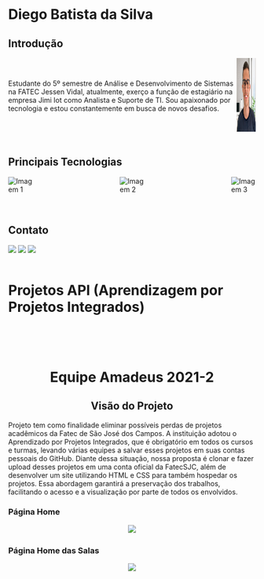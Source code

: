 

<h1>Diego Batista da Silva</h1>

<h2>Introdução</h2>
<div style="display: flex; justify-content: space-between; align-items: center;">
  <div>
    <p>Estudante do 5º semestre de Análise e Desenvolvimento de Sistemas na FATEC Jessen Vidal, atualmente, exerço a função de estagiário na empresa Jimi Iot como Analista e Suporte de TI. Sou apaixonado por tecnologia e estou constantemente em busca de novos desafios.</p>
  </div>
  <div>
    <img src="/foto.png" style="width: 150px; height: 150px;">
  </div>
</div>



</br>
<h2>Principais Tecnologias</h2>

<div style="display: flex; justify-content: space-between;">
    <img src="https://github.com/remojansen/logo.ts/blob/master/ts.png" alt="Imagem 1" style="width: 50px; height: 50px;">
    <img src="https://camo.githubusercontent.com/27d0b117da00485c56d69aef0fa310a3f8a07abecc8aa15fa38c8b78526c60ac/68747470733a2f2f63646e2e6a7364656c6976722e6e65742f67682f64657669636f6e732f64657669636f6e2f69636f6e732f72656163742f72656163742d6f726967696e616c2e737667" alt="Imagem 2" style="width: 50px; height: 50px;">
    <img src="https://camo.githubusercontent.com/442c452cb73752bb1914ce03fce2017056d651a2099696b8594ddf5ccc74825e/68747470733a2f2f63646e2e6a7364656c6976722e6e65742f67682f64657669636f6e732f64657669636f6e2f69636f6e732f6a6176617363726970742f6a6176617363726970742d6f726967696e616c2e737667" alt="Imagem 3" style="width: 50px; height: 50px;">
</div>

</br>
<h2>Contato</h2>
   <a href="https://instagram.com/_diego.bsilva" target="_blank"><img src="https://img.shields.io/badge/-Instagram-%23E4405F?style=for-the-badge&logo=instagram&logoColor=white" target="_blank"></a>
  <a href = "mailto:diegosilva157890@gmail.com"><img src="https://img.shields.io/badge/-Gmail-%23333?style=for-the-badge&logo=gmail&logoColor=white" target="_blank"></a>
  <a href="https://www.linkedin.com/in/diegobatista1/" target="_blank"><img src="https://img.shields.io/badge/-LinkedIn-%230077B5?style=for-the-badge&logo=linkedin&logoColor=white" target="_blank"></a> 
</br></br>
<h1>Projetos API (Aprendizagem por Projetos Integrados) </h1>
</br></br></br>

<div align="center">
  <H1>Equipe Amadeus 2021-2</H1>   <H2>Visão do Projeto</H2>
</div>
<p> Projeto tem como finalidade eliminar possíveis perdas de projetos acadêmicos da Fatec de São José dos Campos. A instituição adotou o Aprendizado por Projetos Integrados, que é obrigatório em todos os cursos e turmas, levando várias equipes a salvar esses projetos em suas contas pessoais do GitHub. Diante dessa situação, nossa proposta é clonar e fazer upload desses projetos em uma conta oficial da FatecSJC, além de desenvolver um site utilizando HTML e CSS para também hospedar os projetos. Essa abordagem garantirá a preservação dos trabalhos, facilitando o acesso e a visualização por parte de todos os envolvidos.</p>

### Página Home

<div align="center">
  <img src="https://user-images.githubusercontent.com/90697929/133859310-9c8fb732-d5c9-4185-ba38-b085acc14040.gif" width="700px"/>
</div>

### Página Home das Salas 

<div align="center">
  <img src="https://user-images.githubusercontent.com/90697929/133859404-5ad2a5fa-a9a9-4f52-a051-2fa4ad1cabf5.gif" width="700px"/>
</div>
